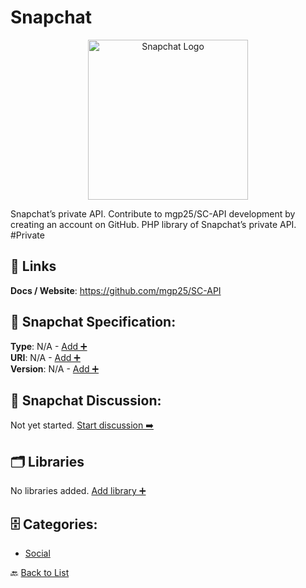 # Snapchat
<p align="center">
    <img width="256" src="https://raw.githubusercontent.com/apis-list/apis-list/main/apis/snapchat/logo_256x256.png" alt="Snapchat Logo"/>
</p>
Snapchat’s private API. Contribute to mgp25/SC-API development by creating an account on GitHub. PHP library of Snapchat’s private API. #Private

##  🔗 Links
**Docs / Website**: https://github.com/mgp25/SC-API

## 🧬 Snapchat Specification:
**Type**: N/A - [Add ➕](https://github.com/apis-list/apis-list/edit/main/apis.yaml#L17846)  
**URI**: N/A - [Add ➕](https://github.com/apis-list/apis-list/edit/main/apis.yaml#L17846)  
**Version**: N/A - [Add ➕](https://github.com/apis-list/apis-list/edit/main/apis.yaml#L17846)

## 💬 Snapchat Discussion:
Not yet started. [Start discussion ➡️](https://github.com/apis-list/apis-list/discussions/new)

## 🗂️ Libraries

No libraries added. [Add library ➕](https://github.com/apis-list/apis-list/edit/main/apis.yaml#L17846)    


## 🗄️ Categories:
- [Social](https://github.com/apis-list/apis-list#social-)

🔙  [Back to List](https://github.com/apis-list/apis-list)
